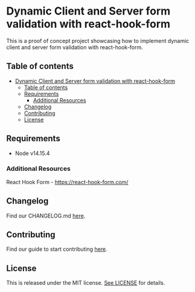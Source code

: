 # Dynamic Client and Server form validation with react-hook-form

<!--
![GitHub release (latest by date)](https://img.shields.io/github/v/release/pecrio/dynamic-client-and-server-form-validation-with-react-hook-form?label=spm)
![license](https://img.shields.io/github/license/pecrio/dynamic-client-and-server-form-validation-with-react-hook-form.svg) -->

This is a proof of concept project showcasing how to implement dynamic client and server form validation with react-hook-form.

## Table of contents

- [Dynamic Client and Server form validation with react-hook-form](#dynamic-client-and-server-form-validation-with-react-hook-form)
  - [Table of contents](#table-of-contents)
  - [Requirements](#requirements)
    - [Additional Resources](#additional-resources)
  - [Changelog](#changelog)
  - [Contributing](#contributing)
  - [License](#license)

## Requirements

- Node v14.15.4

<!-- ## Documentation
Components are documented using [Storybook](https://storybook.js.org/). To view the documentation, run the following command:

```bash
npm run storybook
``` -->

### Additional Resources

React Hook Form - https://react-hook-form.com/

## Changelog

Find our CHANGELOG.md [here](https://github.com/pecrio/dynamic-client-and-server-form-validation-with-react-hook-form/blob/main/.github/CHANGELOG.md).

## Contributing

Find our guide to start contributing [here](https://github.com/pecrio/dynamic-client-and-server-form-validation-with-react-hook-form/blob/main/.github/CONTRIBUTING.md).

## License

This is released under the MIT license. [See LICENSE](https://github.com/pecrio/dynamic-client-and-server-form-validation-with-react-hook-form/blob/main/LICENSE) for details.
